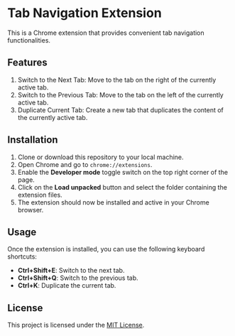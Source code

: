# Tab Navigation Extension

This is a Chrome extension that provides convenient tab navigation functionalities.

## Features

1. Switch to the Next Tab: Move to the tab on the right of the currently active tab.
2. Switch to the Previous Tab: Move to the tab on the left of the currently active tab.
3. Duplicate Current Tab: Create a new tab that duplicates the content of the currently active tab.

## Installation

1. Clone or download this repository to your local machine.
2. Open Chrome and go to `chrome://extensions`.
3. Enable the **Developer mode** toggle switch on the top right corner of the page.
4. Click on the **Load unpacked** button and select the folder containing the extension files.
5. The extension should now be installed and active in your Chrome browser.

## Usage

Once the extension is installed, you can use the following keyboard shortcuts:

- **Ctrl+Shift+E**: Switch to the next tab.
- **Ctrl+Shift+Q**: Switch to the previous tab.
- **Ctrl+K**: Duplicate the current tab.

## License

This project is licensed under the [MIT License](LICENSE).
